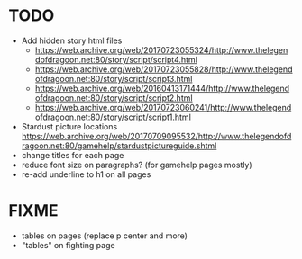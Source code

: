 # TODO
- Add hidden story html files
    - https://web.archive.org/web/20170723055324/http://www.thelegendofdragoon.net:80/story/script/script4.html
    - https://web.archive.org/web/20170723055828/http://www.thelegendofdragoon.net:80/story/script/script3.html
    - https://web.archive.org/web/20160413171444/http://www.thelegendofdragoon.net:80/story/script/script2.html
    - https://web.archive.org/web/20170723060241/http://www.thelegendofdragoon.net:80/story/script/script1.html
- Stardust picture locations https://web.archive.org/web/20170709095532/http://www.thelegendofdragoon.net:80/gamehelp/stardustpictureguide.shtml
- change titles for each page
- reduce font size on paragraphs? (for gamehelp pages mostly)
- re-add underline to h1 on all pages

# FIXME
- tables on pages (replace p center and more)
- "tables" on fighting page